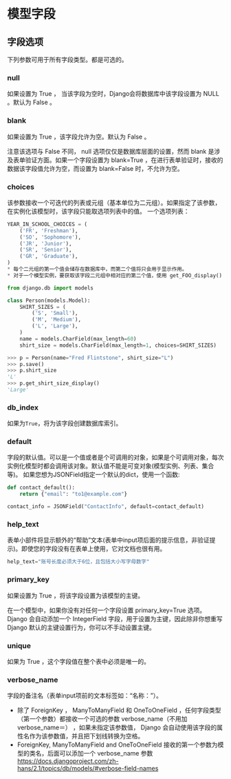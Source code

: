 # 模型字段


## 字段选项 

下列参数可用于所有字段类型。都是可选的。

### null
如果设置为 True ， 当该字段为空时，Django会将数据库中该字段设置为 NULL 。默认为 False 。

### blank
如果设置为 True ，该字段允许为空。默认为 False 。

注意该选项与 False 不同， null 选项仅仅是数据库层面的设置，然而 blank 是涉及表单验证方面。如果一个字段设置为 blank=True ，在进行表单验证时，接收的数据该字段值允许为空，而设置为 blank=False 时，不允许为空。

### choices
该参数接收一个可迭代的列表或元组（基本单位为二元组）。如果指定了该参数，在实例化该模型时，该字段只能取选项列表中的值。
一个选项列表：
```python
YEAR_IN_SCHOOL_CHOICES = (
    ('FR', 'Freshman'),
    ('SO', 'Sophomore'),
    ('JR', 'Junior'),
    ('SR', 'Senior'),
    ('GR', 'Graduate'),
)
* 每个二元组的第一个值会储存在数据库中，而第二个值将只会用于显示作用。
* 对于一个模型实例，要获取该字段二元组中相对应的第二个值，使用 get_FOO_display() 方法。例如：
```
```python
from django.db import models

class Person(models.Model):
    SHIRT_SIZES = (
        ('S', 'Small'),
        ('M', 'Medium'),
        ('L', 'Large'),
    )
    name = models.CharField(max_length=60)
    shirt_size = models.CharField(max_length=1, choices=SHIRT_SIZES)
```
```python
>>> p = Person(name="Fred Flintstone", shirt_size="L")
>>> p.save()
>>> p.shirt_size
'L'
>>> p.get_shirt_size_display()
'Large'
```

### db_index
如果为```True```，将为该字段创建数据库索引。

### default
字段的默认值。可以是一个值或者是个可调用的对象，如果是个可调用对象，每次实例化模型时都会调用该对象。默认值不能是可变对象(模型实例、列表、集合等)。
如果您想为JSONField指定一个默认的dict，使用一个函数:
```python
def contact_default():
    return {"email": "to1@example.com"}

contact_info = JSONField("ContactInfo", default=contact_default)
```

### help_text
表单小部件将显示额外的“帮助”文本(表单中input项后面的提示信息，非验证提示)。即使您的字段没有在表单上使用，它对文档也很有用。
```python
help_text="账号长度必须大于6位，且包括大小写字母数字"
```

### primary_key
如果设置为 True ，将该字段设置为该模型的主键。

在一个模型中，如果你没有对任何一个字段设置 primary_key=True 选项。 Django 会自动添加一个 IntegerField 字段，用于设置为主键，因此除非你想重写 Django 默认的主键设置行为，你可以不手动设置主键。

### unique
如果为 True ，这个字段值在整个表中必须是唯一的。

### verbose_name
字段的备注名（表单input项前的文本标签如：“名称：”）。
* 除了 ForeignKey ， ManyToManyField 和 OneToOneField ，任何字段类型（第一个参数）都接收一个可选的参数 verbose_name（不用加verbose_name＝） ，如果未指定该参数值， Django 会自动使用该字段的属性名作为该参数值，并且把下划线转换为空格。
* ForeignKey, ManyToManyField and OneToOneField 接收的第一个参数为模型的类名，后面可以添加一个 verbose_name 参数
https://docs.djangoproject.com/zh-hans/2.1/topics/db/models/#verbose-field-names
